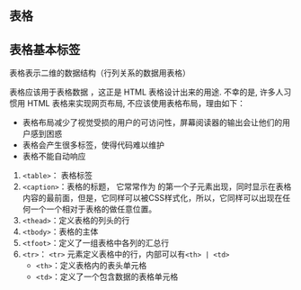 ## 表格


## 表格基本标签
表格表示二维的数据结构（行列关系的数据用表格）

表格应该用于表格数据 ，这正是 HTML 表格设计出来的用途. 不幸的是, 许多人习惯用 HTML 表格来实现网页布局, 不应该使用表格布局，理由如下：
* 表格布局减少了视觉受损的用户的可访问性，屏幕阅读器的输出会让他们的用户感到困惑
* 表格会产生很多标签，使得代码难以维护
* 表格不能自动响应


1. `<table>`： 表格标签
2. `<caption>`：表格的标题， 它常常作为 <table> 的第一个子元素出现，同时显示在表格内容的最前面，但是，它同样可以被CSS样式化，所以，它同样可以出现在任何一个一个相对于表格的做任意位置。
3. `<thead>`：定义表格的列头的行
4. `<tbody>`：表格的主体
5. `<tfoot>`：定义了一组表格中各列的汇总行
6. `<tr>`： `<tr>` 元素定义表格中的行，内部可以有`<th> | <td>`
  * `<th>`：定义表格内的表头单元格
  * `<td>`：定义了一个包含数据的表格单元格